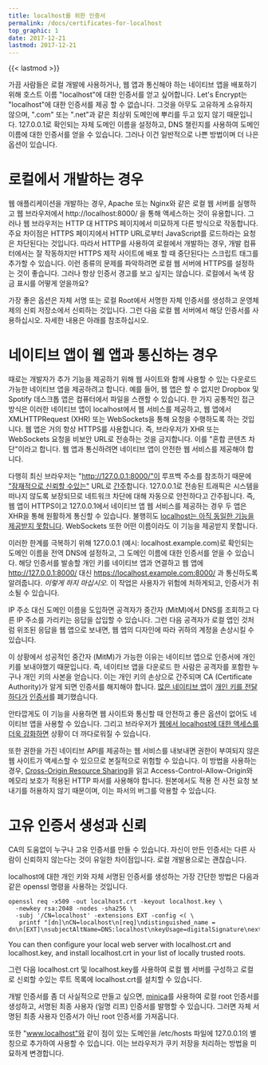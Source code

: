 ```yaml
---
title: localhost를 위한 인증서
permalink: /docs/certificates-for-localhost
top_graphic: 1
date: 2017-12-21
lastmod: 2017-12-21
---
```


{{< lastmod >}}

가끔 사람들은 로컬 개발에 사용하거나, 웹 앱과 통신해야 하는 네이티브 앱을 배포하기 위해 호스트 이름 "localhost"에 대한 인증서를 얻고 싶어합니다. Let's Encrypt는 "localhost"에 대한 인증서를 제공 할 수 없습니다. 그것을 아무도 고유하게 소유하지 않으며, ".com" 또는 ".net"과 같은 최상위 도메인에 뿌리를 두고 있지 않기 때문입니다. 127.0.0.1로 확인되는 자체 도메인 이름을 설정하고, DNS 챌린지를 사용하여 도메인 이름에 대한 인증서를 얻을 수 있습니다. 그러나 이건 일반적으로 나쁜 방법이며 더 나은 옵션이 있습니다.

# 로컬에서 개발하는 경우

웹 애플리케이션을 개발하는 경우, Apache 또는 Nginx와 같은 로컬 웹 서버를 실행하고 웹 브라우저에서 http://localhost:8000/ 을 통해 액세스하는 것이 유용합니다. 그러나 웹 브라우저는 HTTP 대 HTTPS 페이지에서 미묘하게 다른 방식으로 작동합니다. 주요 차이점은 HTTPS 페이지에서 HTTP URL로부터 JavaScript를 로드하라는 요청은 차단된다는 것입니다. 따라서 HTTP를 사용하여 로컬에서 개발하는 경우, 개발 컴퓨터에서는 잘 작동하지만 HTTPS 제작 사이트에 배포 할 때 중단된다는 스크립트 태그를 추가할 수 있습니다. 이런 종류의 문제를 파악하려면 로컬 웹 서버에 HTTPS를 설정하는 것이 좋습니다. 그러나 항상 인증서 경고를 보고 싶지는 않습니다. 로컬에서 녹색 잠금 표시를 어떻게 얻을까요?

가장 좋은 옵션은 자체 서명 또는 로컬 Root에서 서명한 자체 인증서를 생성하고 운영체제의 신뢰 저장소에서 신뢰하는 것입니다. 그런 다음 로컬 웹 서버에서 해당 인증서를 사용하십시오. 자세한 내용은 아래를 참조하십시오.

# 네이티브 앱이 웹 앱과 통신하는 경우

때로는 개발자가 추가 기능을 제공하기 위해 웹 사이트와 함께 사용할 수 있는 다운로드 가능한 네이티브 앱을 제공하려고 합니다. 예를 들어, 웹 앱은 할 수 없지만 Dropbox 및 Spotify 데스크톱 앱은 컴퓨터에서 파일을 스캔할 수 있습니다. 한 가지 공통적인 접근 방식은 이러한 네이티브 앱이 localhost에서 웹 서비스를 제공하고, 웹 앱에서 XMLHTTPRequest (XHR) 또는 WebSockets을 통해 요청을 수행하도록 하는 것입니다. 웹 앱은 거의 항상 HTTPS를 사용합니다. 즉, 브라우저가 XHR 또는 WebSockets 요청을 비보안 URL로 전송하는 것을 금지합니다. 이를 "혼합 콘텐츠 차단"이라고 합니다. 웹 앱과 통신하려면 네이티브 앱이 안전한 웹 서비스를 제공해야 합니다.

다행히 최신 브라우저는 "http://127.0.0.1:8000/"이 루프백 주소를 참조하기 때문에 ["잠재적으로 신뢰할 수있는"][secure-contexts] URL로 [간주][mcb-localhost]합니다. 127.0.0.1로 전송된 트래픽은 시스템을 떠나지 않도록 보장되므로 네트워크 차단에 대해 자동으로 안전하다고 간주됩니다. 즉, 웹 앱이 HTTPS이고 127.0.0.1에서 네이티브 앱 웹 서비스를 제공하는 경우 두 앱은 XHR을 통해 원활하게 통신할 수 있습니다. 불행히도 [localhost는 아직 동일한 기능을 제공받지 못합니다][let-localhost]. WebSockets 또한 어떤 이름이라도 이 기능을 제공받지 못합니다.

이러한 한계를 극복하기 위해 127.0.0.1 (예시: localhost.example.com)로 확인되는 도메인 이름을 전역 DNS에 설정하고, 그 도메인 이름에 대한 인증서를 얻을 수 있습니다. 해당 인증서를 발송할 개인 키를 네이티브 앱과 연결하고 웹 앱에 http://127.0.0.1:8000/ 대신 https://localhost.example.com:8000/ 과 통신하도록 알려줍니다. *이렇게 하지 마십시오.* 이 작업은 사용자가 위험에 처하게되고, 인증서가 취소될 수 있습니다.

IP 주소 대신 도메인 이름을 도입하면 공격자가 중간자 (MitM)에서 DNS를 조회하고 다른 IP 주소를 가리키는 응답을 삽입할 수 있습니다. 그런 다음 공격자가 로컬 앱인 것처럼 위조된 응답을 웹 앱으로 보내면, 웹 앱의 디자인에 따라 귀하의 계정을 손상시킬 수 있습니다.

이 상황에서 성공적인 중간자 (MitM)가 가능한 이유는 네이티브 앱으로 인증서에 개인 키를 보내야했기 때문입니다. 즉, 네이티브 앱을 다운로드 한 사람은 공격자를 포함한 누구나 개인 키의 사본을 얻습니다. 이는 개인 키의 손상으로 간주되며 CA (Certificate Authority)가 알게 되면 인증서를 해지해야 합니다. [많은 네이티브 앱][mdsp1]이 [개인 키를 전달하다가][mdsp3] [인증서][mdsp2]를 폐기했습니다.

안타깝게도 이 기능을 사용하면 웹 사이트와 통신할 때 안전하고 좋은 옵션이 없어도 네이티브 앱을 사용할 수 있습니다. 그리고 브라우저가 [웹에서 localhost에 대한 액세스를 더욱 강화하면][tighten-access] 상황이 더 까다로워질 수 있습니다.

또한 권한을 가진 네이티브 API를 제공하는 웹 서비스를 내보내면 권한이 부여되지 않은 웹 사이트가 액세스할 수 있으므로 본질적으로 위험할 수 있습니다. 이 방법을 사용하는 경우, [Cross-Origin Resource Sharing][cors]을 읽고 Access-Control-Allow-Origin와 메모리 보호가 적용된 HTTP 파서를 사용해야 합니다. 원본에서도 적용 전 사전 요청 보내기를 허용하지 않기 때문이며, 이는 파서의 버그를 악용할 수 있습니다.

# 고유 인증서 생성과 신뢰

CA의 도움없이 누구나 고유 인증서를 만들 수 있습니다. 자신이 만든 인증서는 다른 사람이 신뢰하지 않는다는 것이 유일한 차이점입니다. 로컬 개발용으로는 괜찮습니다.

localhost에 대한 개인 키와 자체 서명된 인증서를 생성하는 가장 간단한 방법은 다음과 같은 openssl 명령을 사용하는 것입니다.

    openssl req -x509 -out localhost.crt -keyout localhost.key \
      -newkey rsa:2048 -nodes -sha256 \
      -subj '/CN=localhost' -extensions EXT -config <( \
       printf "[dn]\nCN=localhost\n[req]\ndistinguished_name = dn\n[EXT]\nsubjectAltName=DNS:localhost\nkeyUsage=digitalSignature\nextendedKeyUsage=serverAuth")

You can then configure your local web server with localhost.crt and
localhost.key, and install localhost.crt in your list of locally trusted roots.

그런 다음 localhost.crt 및 localhost.key를 사용하여 로컬 웹 서버를 구성하고 로컬로 신뢰할 수있는 루트 목록에 localhost.crt를 설치할 수 있습니다.

개발 인증서를 좀 더 사실적으로 만들고 싶으면, [minica][minica]를 사용하여 로컬 root 인증서를 생성하고, 서명된 최종 사용자 (일명 리프) 인증서를 발행할 수 있습니다. 그러면 자체 서명된 최종 사용자 인증서가 아닌 root 인증서를 가져옵니다.

또한 "www.localhost"와 같이 점이 있는 도메인을 /etc/hosts 파일에 127.0.0.1의 별칭으로 추가하여 사용할 수 있습니다. 이는 브라우저가 쿠키 저장을 처리하는 방법을 미묘하게 변경합니다.

[mcb-localhost]: https://bugs.chromium.org/p/chromium/issues/detail?id=607878
[secure-contexts]: https://www.w3.org/TR/secure-contexts/#is-origin-trustworthy
[let-localhost]: https://tools.ietf.org/html/draft-ietf-dnsop-let-localhost-be-localhost-02
[mdsp1]: https://groups.google.com/d/msg/mozilla.dev.security.policy/eV89JXcsBC0/wsj5zpbbAQAJ
[mdsp2]: https://groups.google.com/d/msg/mozilla.dev.security.policy/T6emeoE-lCU/-k-A2dEdAQAJ
[mdsp3]: https://groups.google.com/d/msg/mozilla.dev.security.policy/pk039T_wPrI/tGnFDFTnCQAJ
[tighten-access]: https://bugs.chromium.org/p/chromium/issues/detail?id=378566
[minica]: https://github.com/jsha/minica
[cors]: https://developer.mozilla.org/en-US/docs/Web/HTTP/CORS
